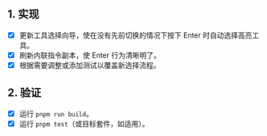 ## 1. 实现
- [x] 更新工具选择向导，使在没有先前切换的情况下按下 Enter 时自动选择高亮工具。
- [x] 刷新内联指令副本，使 Enter 行为清晰明了。
- [x] 根据需要调整或添加测试以覆盖新选择流程。

## 2. 验证
- [x] 运行 `pnpm run build`。
- [x] 运行 `pnpm test`（或目标套件，如适用）。
